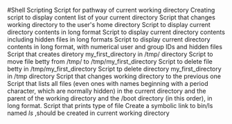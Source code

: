 #Shell Scripting
Script for pathway of current working directory
Creating script to display content list of your current directory
Script that changes working directory to the user's home directory
Script to display current directory contents in long format
Script to display current directory contents including hidden files in long formats
Script to display current directory contents in long format, with numerical user and group IDs and hidden files
Script that creates diretory my_first_directory in /tmp/ directory
Script to move file betty from /tmp/ to /tmp/my_first_directory
Script to delete file betty in /tmp/my_first_directory
Script tp delete directory my_first_directory in /tmp directory
Script that changes working directory to the previous one
Script that lists all files (even ones with names beginning with a period character, which are normally hidden) in the current directory and the parent of the working directory and the /boot directory (in this order), in long format.
Script that prints type of file
Create a symbolic link to bin/ls named _ls_ ,should be created in current working directory
